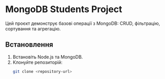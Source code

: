 # MongoDB Students Project

Цей проєкт демонструє базові операції з MongoDB: CRUD, фільтрацію, сортування та агрегацію.

## Встановлення

1. Встановіть Node.js та MongoDB.
2. Клонуйте репозиторій:
   ```bash
   git clone <repository-url>
   ```
